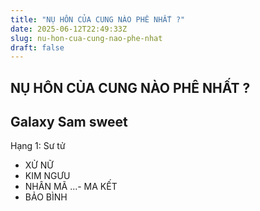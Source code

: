 ```yaml
---
title: "NỤ HÔN CỦA CUNG NÀO PHÊ NHẤT ?"
date: 2025-06-12T22:49:33Z
slug: nu-hon-cua-cung-nao-phe-nhat
draft: false
---
```


## NỤ HÔN CỦA CUNG NÀO PHÊ NHẤT ?

## Galaxy Sam sweet

Hạng 1: Sư tử 
- XỬ NỮ
- KIM NGƯU
- NHÂN MÃ
...- MA KẾT
- BẢO BÌNH